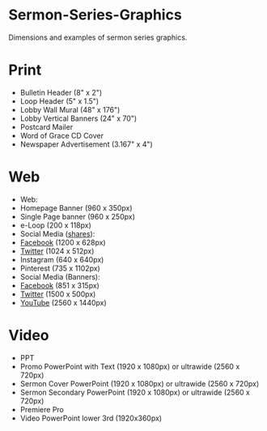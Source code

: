 # Sermon-Series-Graphics
Dimensions and examples of sermon series graphics.

# Print
- Bulletin Header               (8" x 2")
- Loop Header                   (5" x 1.5")
- Lobby Wall Mural              (48" x 176")
- Lobby Vertical Banners        (24" x 70")
- Postcard Mailer
- Word of Grace CD Cover
- Newspaper Advertisement       (3.167" x 4")

# Web
- Web:
 - Homepage Banner              (960 x 350px)
 - Single Page banner           (960 x 250px)
 - e-Loop                       (200 x 118px)
- Social Media ([shares](https://blog.bufferapp.com/ideal-image-sizes-social-media-posts)):
 - [Facebook](https://developers.facebook.com/docs/sharing/best-practices)          (1200 x 628px)
 - [Twitter](https://dev.twitter.com/cards/types/summary-large-image)               (1024 x 512px)
 - Instagram                    (640 x 640px)
 - Pinterest                    (735 x 1102px)
- Social Media (Banners):
 - [Facebook](https://www.facebook.com/help/125379114252045)                        (851 x 315px)
 - [Twitter](https://support.twitter.com/articles/127871-customizing-your-profile)  (1500 x 500px)
 - [YouTube](https://support.google.com/youtube/answer/2972003?hl=en)               (2560  x 1440px)

# Video
- PPT
 - Promo PowerPoint with Text    (1920 x 1080px) or ultrawide (2560 x 720px)
 - Sermon Cover PowerPoint       (1920 x 1080px) or ultrawide (2560 x 720px)
 - Sermon Secondary PowerPoint   (1920 x 1080px) or ultrawide (2560 x 720px)
- Premiere Pro
 - Video PowerPoint lower 3rd    (1920x360px)

